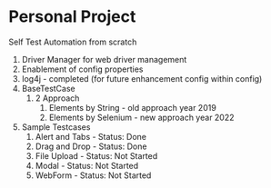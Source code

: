 # Personal Project
Self Test Automation from scratch
1. Driver Manager for web driver management
2. Enablement of config properties
3. log4j - completed (for future enhancement config within config)
4. BaseTestCase
   1. 2 Approach
      1. Elements by String - old approach year 2019
      2. Elements by Selenium - new approach year 2022
5. Sample Testcases 
   1. Alert and Tabs - Status: Done
   2. Drag and Drop - Status: Done
   3. File Upload - Status: Not Started 
   4. Modal - Status: Not Started 
   5. WebForm - Status: Not Started


